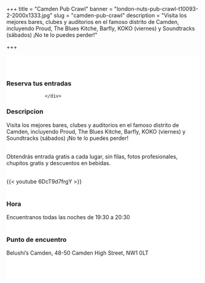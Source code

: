﻿+++
title = "Camden Pub Crawl"
banner = "london-nuts-pub-crawl-t10093-2-2000x1333.jpg"
slug = "camden-pub-crawl"
description = "Visita los mejores bares, clubes y auditorios en el famoso distrito de Camden, incluyendo Proud, The Blues Kitche, Barfly, KOKO (viernes) y Soundtracks (sábados) ¡No te lo puedes perder!"

+++

<section class="mbr-section" id="msg-box5-1w" style="background-color: rgb(255, 255, 255); padding-top: 40px; padding-bottom: 40px;">
    <div class="container">
        <div class="row">
        <div class="col-md-6 col-lg-5 col-xl-4" id= "fix1">
<h3>Reserva tus entradas</h3>
        <script src="https://assets.ticketinghub.com/checkout.js" data-channel="81c327ca-beef-4ff6-af39-702295205346" data-endpoint="https://api.ticketinghub.com" data-layout="embed" data-landing="calendar" data-event-period="7" data-events-view-mode="multi-day" data-fields="name,email,telephone" data-collect-voucher-recipient-info="1" data-color="#1c2b4e" data-button-label="BOOK NOW" data-footer="ssl" data-discounts="1" data-free="0" data-avs="0" data-subscribe="1" data-ga-track-pageviews="1" data-ga-track-purchases="1"></script>


                  </div>
<div class="col-md-6 col-lg-7 col-xl-8"> <h3 class="mbr-section-title display-2">Descripcion</h3>
Visita los mejores bares, clubes y auditorios en el famoso distrito de Camden, incluyendo Proud, The Blues Kitche, Barfly, KOKO (viernes) y Soundtracks (sábados) ¡No te lo puedes perder!<br><br>

Obtendrás entrada gratis a cada lugar, sin filas, fotos profesionales, chupitos gratis y descuentos en bebidas. <br><br>

{{< youtube 6DcT9d7frgY >}}
<br>
<br>

<h3 class="mbr-section-title display-2">Hora</h3>
Encuentranos todas las noches de 19:30 a 20:30
<br>
<br>

<h3 class="mbr-section-title display-2">Punto de encuentro</h3>
Belushi’s Camden, 48-50 Camden High Street, NW1 0LT
<br>
<br>
<script src='https://static.citymapper.com/js/embed/widget.js' data-slug='99gdm5' data-width=600></script> </div>


</section>
